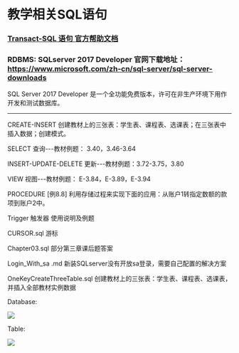 # 教学相关SQL语句
### [Transact-SQL 语句 官方帮助文档](https://docs.microsoft.com/zh-cn/sql/t-sql/language-reference)

### RDBMS: SQLserver 2017 Developer 官网下载地址：https://www.microsoft.com/zh-cn/sql-server/sql-server-downloads

SQL Server 2017 Developer 是一个全功能免费版本，许可在非生产环境下用作开发和测试数据库。

-------------

CREATE-INSERT 创建教材上的三张表：学生表、课程表、选课表；在三张表中插入数据；创建模式。

SELECT 查询---教材例题：	3.40，3.46-3.64

INSERT-UPDATE-DELETE 更新---教材例题：3.72-3.75，3.80	

VIEW 视图---教材例题：	E-3.84，E-3.89，E-3.94

PROCEDURE		[例8.8] 利用存储过程来实现下面的应用：从账户1转指定数额的款项到账户2中。

Trigger	触发器 使用说明及例题

CURSOR.sql 游标	

Chapter03.sql 部分第三章课后题答案	

Login_With_sa .md	新装SQLserver没有开放sa登录，需要自己配置的解决方案

OneKeyCreateThreeTable.sql 创建教材上的三张表：学生表、课程表、选课表，并插入全部教材实例数据 

Database:

![](https://github.com/HBU/DataBase/blob/master/SQL/pic/database.jpg)

Table:

![](https://github.com/HBU/DataBase/blob/master/SQL/pic/table.jpg)

